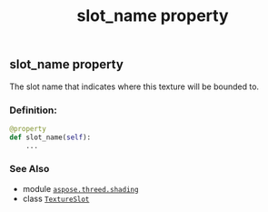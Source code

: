 ﻿---
title: slot_name property
second_title: Aspose.3D for Python via .NET API References
description: 
type: docs
weight: 30
url: /aspose.threed.shading/textureslot/slot_name/
is_root: false
---

## slot_name property


The slot name that indicates where this texture will be bounded to.
### Definition:
```python
@property
def slot_name(self):
    ...
```

### See Also
* module [`aspose.threed.shading`](../../)
* class [`TextureSlot`](/3d/python-net/aspose.threed.shading/textureslot)
